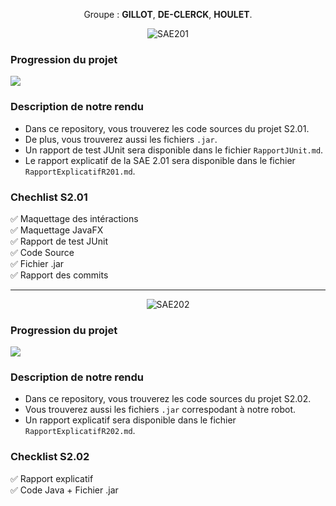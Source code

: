 <p align="center">Groupe : <b>GILLOT</b>, <b>DE-CLERCK</b>, <b>HOULET</b>.</p>

<p align="center"><img src="https://i.imgur.com/8l52IaK.png" alt="SAE201"></p>

### Progression du projet

![](https://geps.dev/progress/100)

### Description de notre rendu

- Dans ce repository, vous trouverez les code sources du projet S2.01.
- De plus, vous trouverez aussi les fichiers `.jar`.
- Un rapport de test JUnit sera disponible dans le fichier `RapportJUnit.md`.
- Le rapport explicatif de la SAE 2.01 sera disponible dans le fichier `RapportExplicatifR201.md`.

### Chechlist S2.01

✅ Maquettage des intéractions <br>
✅ Maquettage JavaFX <br>
✅ Rapport de test JUnit <br>
✅ Code Source <br>
✅ Fichier .jar <br>
✅ Rapport des commits <br>

<hr>
<p align="center"><img src="https://i.imgur.com/AZlvJud.png" alt="SAE202"></p>

### Progression du projet

![](https://geps.dev/progress/95)

### Description de notre rendu

- Dans ce repository, vous trouverez les code sources du projet S2.02.
- Vous trouverez aussi les fichiers `.jar` correspodant à notre robot.
- Un rapport explicatif sera disponible dans le fichier `RapportExplicatifR202.md`.

### Checklist S2.02

✅ Rapport explicatif <br>
✅ Code Java + Fichier .jar
